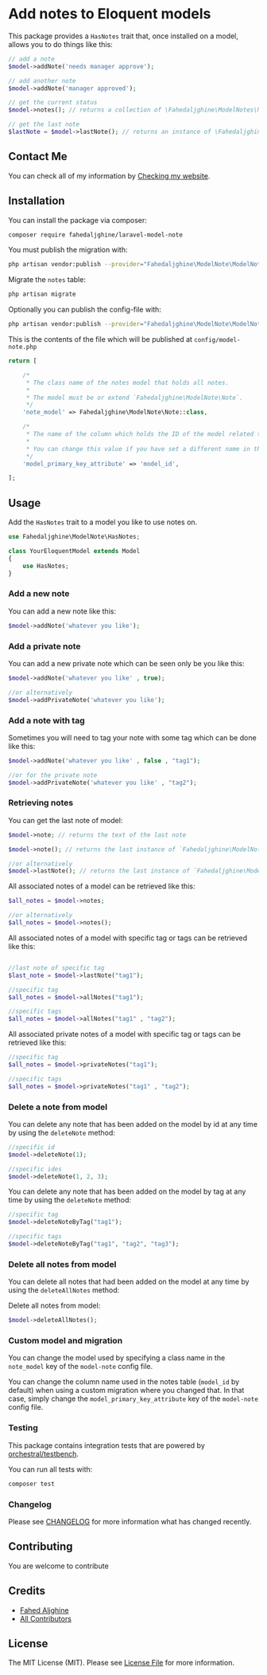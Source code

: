 # Add notes to Eloquent models

This package provides a `HasNotes` trait that, once installed on a model, allows you to do things like this:

```php
// add a note
$model->addNote('needs manager approve');

// add another note
$model->addNote('manager approved');

// get the current status
$model->notes(); // returns a collection of \Fahedaljghine\ModelNotes\Note

// get the last note
$lastNote = $model->lastNote(); // returns an instance of \Fahedaljghine\ModelNotes\Note

```

## Contact Me

You can check all of my information
by [Checking my website](https://fahedaljghine.com/).

## Installation

You can install the package via composer:

```bash
composer require fahedaljghine/laravel-model-note
```

You must publish the migration with:

```bash
php artisan vendor:publish --provider="Fahedaljghine\ModelNote\ModelNoteServiceProvider" --tag="migrations"
```

Migrate the `notes` table:

```bash
php artisan migrate
```

Optionally you can publish the config-file with:

```bash
php artisan vendor:publish --provider="Fahedaljghine\ModelNote\ModelNoteServiceProvider" --tag="config"
```

This is the contents of the file which will be published at `config/model-note.php`

```php
return [

    /*
     * The class name of the notes model that holds all notes.
     *
     * The model must be or extend `Fahedaljghine\ModelNote\Note`.
     */
    'note_model' => Fahedaljghine\ModelNote\Note::class,

    /*
     * The name of the column which holds the ID of the model related to the notes.
     *
     * You can change this value if you have set a different name in the migration for the notes table.
     */
    'model_primary_key_attribute' => 'model_id',

];
```

## Usage

Add the `HasNotes` trait to a model you like to use notes on.

```php
use Fahedaljghine\ModelNote\HasNotes;

class YourEloquentModel extends Model
{
    use HasNotes;
}
```

### Add a new note

You can add a new note like this:

```php
$model->addNote('whatever you like');
```

### Add a private note

You can add a new private note which can be seen only be you like this:

```php
$model->addNote('whatever you like' , true);

//or alternatively
$model->addPrivateNote('whatever you like');

```

### Add a note with tag

Sometimes you will need to tag your note with some tag which can be done like this:

```php
$model->addNote('whatever you like' , false , "tag1");

//or for the private note
$model->addPrivateNote('whatever you like' , "tag2");

```

### Retrieving notes

You can get the last note of model:

```php
$model->note; // returns the text of the last note

$model->note(); // returns the last instance of `Fahedaljghine\ModelNote\Note`

//or alternatively
$model->lastNote(); // returns the last instance of `Fahedaljghine\ModelNote\Note`
```

All associated notes of a model can be retrieved like this:

```php
$all_notes = $model->notes;

//or alternatively
$all_notes = $model->notes();
```

All associated notes of a model with specific tag or tags can be retrieved like this:

```php

//last note of specific tag
$last_note = $model->lastNote("tag1"); 

//specific tag
$all_notes = $model->allNotes("tag1");

//specific tags
$all_notes = $model->allNotes("tag1" , "tag2");
```

All associated private notes of a model with specific tag or tags can be retrieved like this:

```php
//specific tag
$all_notes = $model->privateNotes("tag1");

//specific tags
$all_notes = $model->privateNotes("tag1" , "tag2");
```

### Delete a note from model

You can delete any note that has been added on the model by id at any time by using the `deleteNote` method:

```php
//specific id
$model->deleteNote(1);

//specific ides
$model->deleteNote(1, 2, 3);

```

You can delete any note that has been added on the model by tag at any time by using the `deleteNote` method:

```php
//specific tag
$model->deleteNoteByTag("tag1");

//specific tags
$model->deleteNoteByTag("tag1", "tag2", "tag3");

```

### Delete all notes from model

You can delete all notes that had been added on the model at any time by using the `deleteAllNotes` method:

Delete all notes from model:

```php
$model->deleteAllNotes();
```

### Custom model and migration

You can change the model used by specifying a class name in the `note_model` key of the `model-note` config file.

You can change the column name used in the notes table (`model_id` by default) when using a custom migration where you
changed
that. In that case, simply change the `model_primary_key_attribute` key of the `model-note` config file.

### Testing

This package contains integration tests that are powered
by [orchestral/testbench](https://github.com/orchestral/testbench).

You can run all tests with:

```bash
composer test
```

### Changelog

Please see [CHANGELOG](CHANGELOG.md) for more information what has changed recently.

## Contributing

You are welcome to contribute

## Credits

- [Fahed Aljghine](https://github.com/fahedaljghine)
- [All Contributors](../../contributors)

## License

The MIT License (MIT). Please see [License File](LICENSE) for more information.
